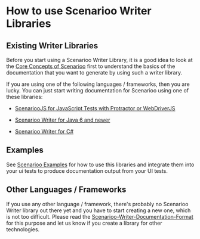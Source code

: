 # How to use Scenarioo Writer Libraries

## Existing Writer Libraries

Before you start using a Scenarioo Writer Library, it is a good idea to look at the [Core Concepts of Scenarioo](../features/README.md) first to understand the basics of the documentation that you want to generate by using such a writer library.

If you are using one of the following languages / frameworks, then you are lucky. You can just start writing documentation for Scenarioo using one of these libraries:

* [ScenariooJS for JavaScript Tests with Protractor or WebDriverJS](https://github.com/scenarioo/scenarioo-js/blob/master/README.md)

* [Scenarioo Writer for Java 6 and newer](https://github.com/scenarioo/scenarioo-java/blob/master/docs/usage.md)

* [Scenarioo Writer for C#](https://github.com/scenarioo/scenarioo-cs/wiki/How-to-use-the-C%23-Scenarioo-Writer-Library)

## Examples

See [Scenarioo Examples](../examples.md) for how to use this libraries and integrate them into your ui tests to produce documentation output from your UI tests.

## Other Languages / Frameworks

If you use any other language / framework, there's probably no Scenarioo Writer library out there yet and you have to start creating a new one, which is not too difficult. Please read the [Scenarioo-Writer-Documentation-Format](../features/Scenarioo-Writer-Documentation-Format.md) for this purpose and let us know if you create a library for other technologies.
